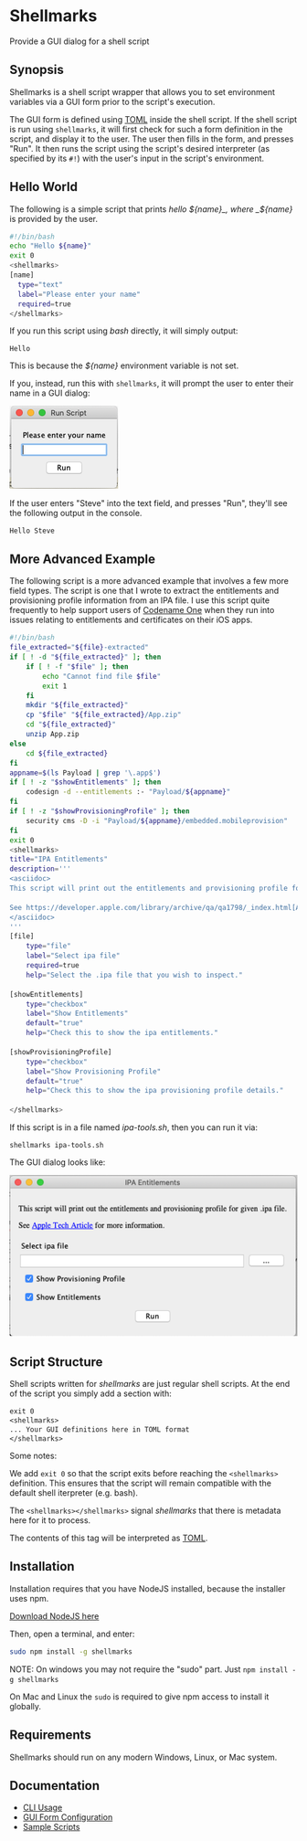 # Shellmarks
Provide a GUI dialog for a shell script

## Synopsis

Shellmarks is a shell script wrapper that allows you to set environment variables via a GUI form prior to the script's execution.

The GUI form is defined using [TOML](https://toml.io/en/) inside the shell script.  If the shell script is run using `shellmarks`, it will first check for such a form definition in the script, and display it to the user.  The user then fills in the form, and presses "Run".  It then runs the script using the script's desired interpreter (as specified by its `#!`) with the user's input in the script's environment.

## Hello World

The following is a simple script that prints _hello ${name}_, where _${name}_ is provided by the user.

```bash
#!/bin/bash
echo "Hello ${name}"
exit 0
<shellmarks>
[name]
  type="text"
  label="Please enter your name"
  required=true
</shellmarks>
```

If you run this script using _bash_ directly, it will simply output:

~~~
Hello
~~~

This is because the _${name}_ environment variable is not set.

If you, instead, run this with `shellmarks`, it will prompt the user to enter their name in a GUI dialog:

![Hello World](images/hello-world.png)

If the user enters "Steve" into the text field, and presses "Run", they'll see the following output in the console.

~~~
Hello Steve
~~~

## More Advanced Example

The following script is a more advanced example that involves a few more field types.  The script is one that I wrote to extract the entitlements and provisioning profile information from an IPA file.  I use this script quite frequently to help support users of [Codename One](https://www.codenameone.com) when they run into issues relating to entitlements and certificates on their iOS apps.

```bash
#!/bin/bash
file_extracted="${file}-extracted"
if [ ! -d "${file_extracted}" ]; then
    if [ ! -f "$file" ]; then
        echo "Cannot find file $file"
        exit 1
    fi
    mkdir "${file_extracted}"
    cp "$file" "${file_extracted}/App.zip"
    cd "${file_extracted}"
    unzip App.zip
else
    cd ${file_extracted}
fi
appname=$(ls Payload | grep '\.app$')
if [ ! -z "$showEntitlements" ]; then
    codesign -d --entitlements :- "Payload/${appname}"
fi
if [ ! -z "$showProvisioningProfile" ]; then
    security cms -D -i "Payload/${appname}/embedded.mobileprovision"
fi
exit 0
<shellmarks>
title="IPA Entitlements"
description='''
<asciidoc>
This script will print out the entitlements and provisioning profile for given .ipa file.

See https://developer.apple.com/library/archive/qa/qa1798/_index.html[Apple Tech Article] for more information.
</asciidoc>
'''
[file]
    type="file"
    label="Select ipa file"
    required=true
    help="Select the .ipa file that you wish to inspect."

[showEntitlements]
    type="checkbox"
    label="Show Entitlements"
    default="true"
    help="Check this to show the ipa entitlements."

[showProvisioningProfile]
    type="checkbox"
    label="Show Provisioning Profile"
    default="true"
    help="Check this to show the ipa provisioning profile details."

</shellmarks>

```

If this script is in a file named _ipa-tools.sh_, then you can run it via:

~~~
shellmarks ipa-tools.sh
~~~

The GUI dialog looks like:

![ipa-tools](images/ipa-tools.png)

## Script Structure

Shell scripts written for _shellmarks_ are just regular shell scripts.  At the end of the script you simply add a section with:

~~~
exit 0
<shellmarks>
... Your GUI definitions here in TOML format
</shellmarks>
~~~

Some notes:

We add `exit 0` so that the script exits before reaching the `<shellmarks>` definition.  This ensures that the script will remain compatible with the default shell iterpreter (e.g. bash).

The `<shellmarks></shellmarks>` signal _shellmarks_ that there is metadata here for it to process.

The contents of this tag will be interpreted as [TOML](https://toml.io/en/).

## Installation

Installation requires that you have NodeJS installed, because the installer uses npm.

[Download NodeJS here](https://nodejs.org/en/download/)

Then, open a terminal, and enter:

```bash
sudo npm install -g shellmarks
```

NOTE: On windows you may not require the "sudo" part.  Just `npm install -g shellmarks`

On Mac and Linux the `sudo` is required to give npm access to install it globally.

## Requirements

Shellmarks should run on any modern Windows, Linux, or Mac system.

## Documentation

- [CLI Usage](https://github.com/shannah/shellmarks/wiki/CLI-Usage)
- [GUI Form Configuration](https://github.com/shannah/shellmarks/wiki/Shellmarks-GUI-Form-Configuration)
- [Sample Scripts](sample-scripts)


